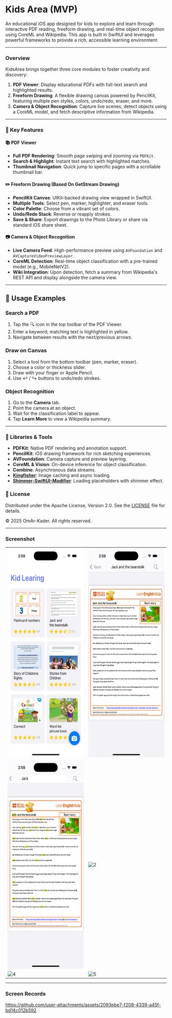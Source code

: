# Kids Area (MVP)

An educational iOS app designed for kids to explore and learn through interactive PDF reading, freeform drawing, and real-time object recognition using CoreML and Wikipedia. This app is built in SwiftUI and leverages powerful frameworks to provide a rich, accessible learning environment.

-------------

### Overview
KidsArea brings together three core modules to foster creativity and discovery:

1. **PDF Viewer**: Display educational PDFs with full-text search and highlighted results.
2. **Freeform Drawing**: A flexible drawing canvas powered by PencilKit, featuring multiple pen styles, colors, undo/redo, eraser, and more.
3. **Camera & Object Recognition**: Capture live scenes, detect objects using a CoreML model, and fetch descriptive information from Wikipedia.

-------------

### 🌟 Key Features
#### 📚 PDF Viewer
* **Full PDF Rendering**: Smooth page swiping and zooming via `PDFKit`.
* **Search & Highlight**: Instant text search with highlighted matches.
* **Thumbnail Navigation**: Quick jump to specific pages with a scrollable thumbnail bar.

#### ✏️ Freeform Drawing (Based On GetStream Drawing)
* **PencilKit Canvas**: UIKit-backed drawing view wrapped in SwiftUI.
* **Multiple Tools**: Select pen, marker, highlighter, and eraser tools.
* **Color Palette**: Choose from a vibrant set of colors.
* **Undo/Redo Stack**: Reverse or reapply strokes.
* **Save & Share**: Export drawings to the Photo Library or share via standard iOS share sheet.

#### 📷 Camera & Object Recognition
* **Live Camera Feed**: High-performance preview using `AVFoundation` and `AVCaptureVideoPreviewLayer`.
* **CoreML Detection**: Real-time object classification with a pre-trained model (e.g., MobileNetV2).
* **Wiki Integration**: Upon detection, fetch a summary from Wikipedia's REST API and display alongside the camera view.

-------------

## 📖 Usage Examples

### Search a PDF

1. Tap the 🔍 icon in the top toolbar of the PDF Viewer.
2. Enter a keyword; matching text is highlighted in yellow.
3. Navigate between results with the next/previous arrows.

### Draw on Canvas

1. Select a tool from the bottom toolbar (pen, marker, eraser).
2. Choose a color or thickness slider.
3. Draw with your finger or Apple Pencil.
4. Use ↩️ / ↪️ buttons to undo/redo strokes.

### Object Recognition

1. Go to the **Camera** tab.
2. Point the camera at an object.
3. Wait for the classification label to appear.
4. Tap **Learn More** to view a Wikipedia summary.

-------------

### 🔗 Libraries & Tools
* **PDFKit**: Native PDF rendering and annotation support.
* **PencilKit**: iOS drawing framework for rich sketching experiences.
* **AVFoundation**: Camera capture and preview layering.
* **CoreML & Vision**: On-device inference for object classification.
* **Combine**: Asynchronous data streams.
* **[Kingfisher](https://github.com/onevcat/Kingfisher.git)**: Image caching and async loading.
* **[Shimmer-SwiftUI-Modifier](https://github.com/0xYanis/Shimmer-SwiftUI-Modifier.git)**: Loading placeholders with shimmer effect.

### 📝 License
Distributed under the Apache License, Version 2.0. See the [LICENSE](LICENSE) file for details.

© 2025 OmAr-Kader. All rights reserved.

-------------

### Screenshot

<table>
    <tr>
      <td> <img src="Screenshots/1.png"  width="300" height="652" alt="1"/> </td>
      <td> <img src="Screenshots/2.png"  width="300" height="652" alt="8"/> </td>
    </tr>
    <tr>
      <td> <img src="Screenshots/3.png"  width="300" height="652" alt="2"/> </td>
      <td> <img src="Screenshots/4.png"  width="300" height="652" alt="2"/> </td>
    </tr>
    <tr>
      <td> <img src="Screenshots/5.png"  width="300" height="533" alt="4"/> </td>
      <td> <img src="Screenshots/6.png"  width="300" height="533" alt="5"/> </td>
    </tr>
</table>

-------------

### Screen Records

https://github.com/user-attachments/assets/2093ebe7-f208-4339-a45f-bd14c012b592

